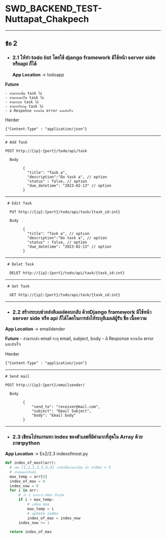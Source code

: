 # SWD_BACKEND_TEST-Nuttapat_Chakpech
---
## ข้อ 2
  - ### 2.1 ให้ทำ todo list โดยใช้ django framework มีใช้หน้า server side หรือapi ก็ได้
    
    **App Location** -> todoapp
    
    
**Future**

    - สามารถเพิ่ม task ได้
    - สามารถแก้ไข task ได้
    - สามารลบ task ได้
    - สามารเรียกดู task ได้
    - มี Response หากเกิด error และสำเร็จ

  Herder

    {"Content-Type" : "application/json"}
  
  ---
    # Add Task

    POST http://{ip}:{port}/todo/api/task

      Body

            {
              "title": "Task a",
              "description":"Do task a", // option
              "status" : false, // option
              "due_datetime": "2023-02-13" // option
            }


  ---
            
     # Edit Task

      PUT http://{ip}:{port}/todo/api/task/{task_id:int}

      Body

            {
              "title": "Task a", // option
              "description":"Do task a", // option
              "status" : false, // option
              "due_datetime": "2023-02-13" // option
            }
            
  ---
            
     # Delet Task

      DELET http://{ip}:{port}/todo/api/task/{task_id:int}

  ---
            
     # Get Task

      GET http://{ip}:{port}/todo/api/task/{task_id:int}
      
  ---
 
   - ### 2.2 สร้างระบบช่วยส่งอีเมลล์ตอบกลับ ด้วยDjango framework  มีใช้หน้า server side หรือ api ก็ได้โดยในการส่งให้ระบุอีเมลล์ผู้รับ ชื่อ เนื้อความ
  **App Location** -> emaildender
      
**Future**
    - สามารถส่ง email ระบุ email, subject, body
    - มี Response หากเกิด error และสำเร็จ

  Herder

    {"Content-Type" : "application/json"}
  
  ---
    # Send mail

    POST http://{ip}:{port}/emailsender/

      Body

            {
                "send_to": "receiver@mail.com",
                "subject": "Email Subject",
                "body": "Email body"
            }


  ---
  
   - ### 2.3 เขียนโปรแกรมหา index ของตัวเลขที่มีค่ามากที่สุดใน Array ด้วยภาษาpython 
  **App Location** -> Ex2/2.3 indexofmost.py
  
  ```python
  def index_of_most(arr):
    # เช่น [1,2,1,3,5,6,4] ลำดับที่มีค่ามากที่สุด คือ index = 5 
    # กำหนดค่าเริ่มต้น
    max_temp = arr[0]
    index_of_max = 0
    index_now = 0
    for i in arr:
        # ถ้า i มากกว่า max ปัจจุบัน
        if i > max_temp:
            # เปลี่ยน max
            max_temp = i
            # update index
            index_of_max = index_now
        index_now += 1
    
    return index_of_max
  ```
  
